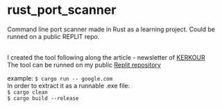 # rust_port_scanner
Command line port scanner made in Rust as a learning project. Could be runned on a public REPLIT repo. <br><br>

I created the tool following along the article - newsletter of [KERKOUR](https://kerkour.com/rust-fast-port-scanner)<br>
The tool can be runned on my public [Replit repository](https://replit.com/@carlo_/rustportscanner?v=1)

example: `$ cargo run -- google.com` 
<br>
In order to extract it as a runnable .exe file: <br>
`$ cargo clean`<br>
`$ cargo build --release`<br>
